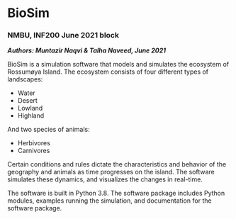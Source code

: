 # BioSim
### NMBU, INF200 June 2021 block
***Authors: Muntazir Naqvi & Talha Naveed, June 2021***

BioSim is a simulation software that models and simulates the ecosystem of Rossumøya Island.
The ecosystem consists of four different types of landscapes:
- Water
- Desert
- Lowland
- Highland

And two species of animals:
- Herbivores
- Carnivores

Certain conditions and rules dictate the characteristics and behavior of the geography and animals
as time progresses on the island. The software simulates these dynamics, and visualizes the changes 
in real-time.

The software is built in Python 3.8. The software package includes Python modules, examples running the
simulation, and documentation for the software package.


